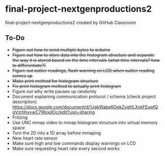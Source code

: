 # final-project-nextgenproductions2
final-project-nextgenproductions2 created by GitHub Classroom

## To-Do 
* <strike>Figure out how to send multiple bytes to arduino</strike>
* <strike>Figure out how to store data into the histogram structure and separate the way it is stored based on the time intervals (what time intervals? how to differentiate?)</strike>
* <strike>Figure out outlier readings, flash warning on LCD when outlier reading comes up</strike> 
* <strike>Make print method for histogram structure</strike>
* <strike>Fix print histogram method to actually print histogram</strike>
* Figure out why write pauses up randomly 
* Document explaining communication protocol / schema (check project description)
https://docs.google.com/document/d/1JgkWabq6OqkZygHLXvkFEupfQqVzrtjhvvwC7WoxdOc/edit?usp=sharing
* Fritzing 
* Use UNC mmap video to mmap histogram structure into virtual memory space
* Turn the 2D into a 1D array before mmaping 
* New heart rate sensor 
* Make sure high and low commands display warnings on LCD 
* Make sure requesting heart rate every second works 


